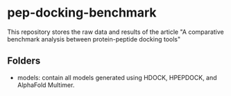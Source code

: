 # pep-docking-benchmark
 
This repository stores the raw data and results of the article "A comparative benchmark analysis between protein-peptide docking tools"

## Folders
- models: contain all models generated using HDOCK, HPEPDOCK, and AlphaFold Multimer.